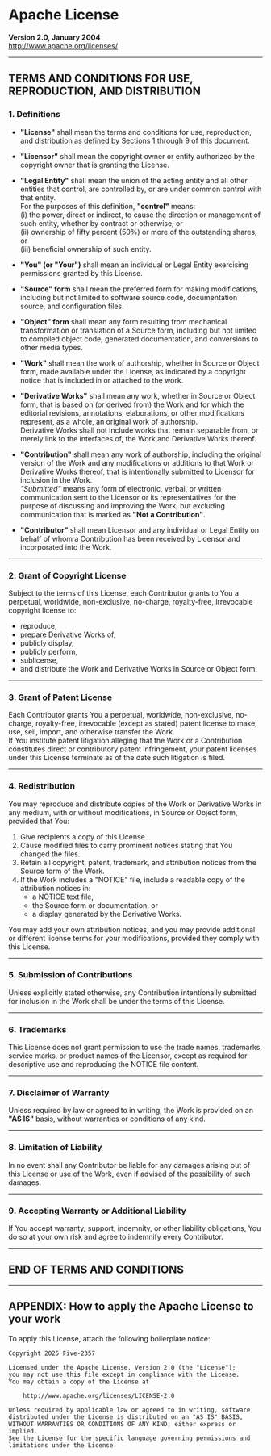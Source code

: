 # Apache License
**Version 2.0, January 2004**  
<http://www.apache.org/licenses/>

---

## TERMS AND CONDITIONS FOR USE, REPRODUCTION, AND DISTRIBUTION

### 1. Definitions

- **"License"** shall mean the terms and conditions for use, reproduction, and distribution as defined by Sections 1 through 9 of this document.

- **"Licensor"** shall mean the copyright owner or entity authorized by the copyright owner that is granting the License.

- **"Legal Entity"** shall mean the union of the acting entity and all other entities that control, are controlled by, or are under common control with that entity.  
  For the purposes of this definition, **"control"** means:  
  (i) the power, direct or indirect, to cause the direction or management of such entity, whether by contract or otherwise, or  
  (ii) ownership of fifty percent (50%) or more of the outstanding shares, or  
  (iii) beneficial ownership of such entity.

- **"You" (or "Your")** shall mean an individual or Legal Entity exercising permissions granted by this License.

- **"Source" form** shall mean the preferred form for making modifications, including but not limited to software source code, documentation source, and configuration files.

- **"Object" form** shall mean any form resulting from mechanical transformation or translation of a Source form, including but not limited to compiled object code, generated documentation, and conversions to other media types.

- **"Work"** shall mean the work of authorship, whether in Source or Object form, made available under the License, as indicated by a copyright notice that is included in or attached to the work.

- **"Derivative Works"** shall mean any work, whether in Source or Object form, that is based on (or derived from) the Work and for which the editorial revisions, annotations, elaborations, or other modifications represent, as a whole, an original work of authorship.  
  Derivative Works shall not include works that remain separable from, or merely link to the interfaces of, the Work and Derivative Works thereof.

- **"Contribution"** shall mean any work of authorship, including the original version of the Work and any modifications or additions to that Work or Derivative Works thereof, that is intentionally submitted to Licensor for inclusion in the Work.  
  *"Submitted"* means any form of electronic, verbal, or written communication sent to the Licensor or its representatives for the purpose of discussing and improving the Work, but excluding communication that is marked as **"Not a Contribution"**.

- **"Contributor"** shall mean Licensor and any individual or Legal Entity on behalf of whom a Contribution has been received by Licensor and incorporated into the Work.

---

### 2. Grant of Copyright License
Subject to the terms of this License, each Contributor grants to You a perpetual, worldwide, non-exclusive, no-charge, royalty-free, irrevocable copyright license to:
- reproduce,
- prepare Derivative Works of,
- publicly display,
- publicly perform,
- sublicense,
- and distribute the Work and Derivative Works in Source or Object form.

---

### 3. Grant of Patent License
Each Contributor grants You a perpetual, worldwide, non-exclusive, no-charge, royalty-free, irrevocable (except as stated) patent license to make, use, sell, import, and otherwise transfer the Work.  
If You institute patent litigation alleging that the Work or a Contribution constitutes direct or contributory patent infringement, your patent licenses under this License terminate as of the date such litigation is filed.

---

### 4. Redistribution
You may reproduce and distribute copies of the Work or Derivative Works in any medium, with or without modifications, in Source or Object form, provided that You:

1. Give recipients a copy of this License.
2. Cause modified files to carry prominent notices stating that You changed the files.
3. Retain all copyright, patent, trademark, and attribution notices from the Source form of the Work.
4. If the Work includes a "NOTICE" file, include a readable copy of the attribution notices in:
   - a NOTICE text file,
   - the Source form or documentation, or
   - a display generated by the Derivative Works.

You may add your own attribution notices, and you may provide additional or different license terms for your modifications, provided they comply with this License.

---

### 5. Submission of Contributions
Unless explicitly stated otherwise, any Contribution intentionally submitted for inclusion in the Work shall be under the terms of this License.

---

### 6. Trademarks
This License does not grant permission to use the trade names, trademarks, service marks, or product names of the Licensor, except as required for descriptive use and reproducing the NOTICE file content.

---

### 7. Disclaimer of Warranty
Unless required by law or agreed to in writing, the Work is provided on an **"AS IS"** basis, without warranties or conditions of any kind.

---

### 8. Limitation of Liability
In no event shall any Contributor be liable for any damages arising out of this License or use of the Work, even if advised of the possibility of such damages.

---

### 9. Accepting Warranty or Additional Liability
If You accept warranty, support, indemnity, or other liability obligations, You do so at your own risk and agree to indemnify every Contributor.

---

## END OF TERMS AND CONDITIONS

---

## APPENDIX: How to apply the Apache License to your work

To apply this License, attach the following boilerplate notice:

```
Copyright 2025 Five-2357

Licensed under the Apache License, Version 2.0 (the "License");
you may not use this file except in compliance with the License.
You may obtain a copy of the License at

    http://www.apache.org/licenses/LICENSE-2.0

Unless required by applicable law or agreed to in writing, software
distributed under the License is distributed on an "AS IS" BASIS,
WITHOUT WARRANTIES OR CONDITIONS OF ANY KIND, either express or implied.
See the License for the specific language governing permissions and
limitations under the License.
```

